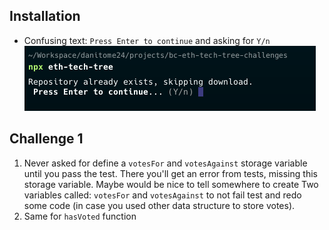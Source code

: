 ## Installation

* Confusing text: `Press Enter to continue` and asking for `Y/n`![alt text](images/image.png)

## Challenge 1

1.  Never asked for define a `votesFor` and `votesAgainst` storage variable until you pass the test. There you'll get an error from tests, missing this storage variable.
Maybe would be nice to tell somewhere to create Two variables called: `votesFor` and `votesAgainst` to not fail test and redo some code (in case you used other data structure to store votes).
2.  Same for `hasVoted` function

